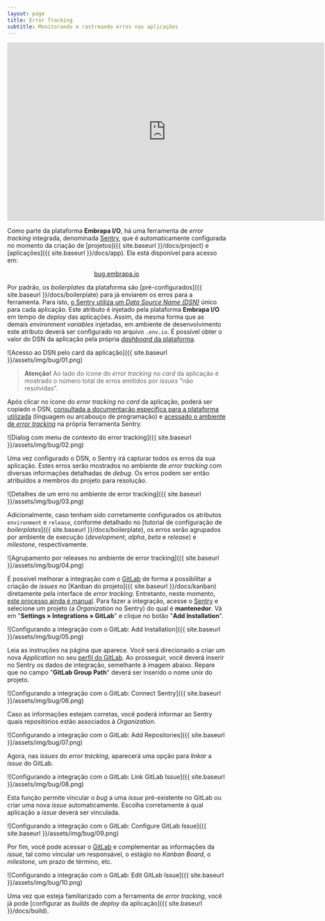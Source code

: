 ```yaml
---
layout: page
title: Error Tracking
subtitle: Monitorando e rastreando erros nas aplicações
---
```


<iframe width="730" height="410" src="https://www.youtube.com/embed/rEtBufZGcBQ" frameborder="0" allow="accelerometer; autoplay; clipboard-write; encrypted-media; gyroscope; picture-in-picture; web-share" allowfullscreen></iframe>

Como parte da plataforma **Embrapa I/O**, há uma ferramenta de _error tracking_ integrada, denominada [Sentry](https://sentry.io), que é automaticamente configurada no momento da criação de [projetos]({{ site.baseurl }}/docs/project) e [aplicações]({{ site.baseurl }}/docs/app). Ela está disponível para acesso em:

<div style="margin: 0 auto; text-align: center;">
    <a class="btn btn-info btn-lg" href="https://bug.embrapa.io" target="_blank">bug.embrapa.io</a>
</div>

Por padrão, os _boilerplates_ da plataforma são [pré-configurados]({{ site.baseurl }}/docs/boilerplate) para já enviarem os erros para a ferramenta. Para isto, [o Sentry utiliza um _Data Source Name (DSN)_](https://docs.sentry.io/product/sentry-basics/dsn-explainer/) único para cada aplicação. Este atributo é injetado pela plataforma **Embrapa I/O** em tempo de _deploy_ das aplicações. Assim, da mesma forma que as demais _environment variables_ injetadas, em ambiente de desenvolvimento este atributo deverá ser configurado no arquivo ```.env.io```. É possível obter o valor do DSN da aplicação pela própria [_dashboard_ da plataforma](https://dashboard.embrapa.io).

![Acesso ao DSN pelo card da aplicação]({{ site.baseurl }}/assets/img/bug/01.png)

> **Atenção!** Ao lado do ícone do _error tracking_ no _card_ da aplicação é mostrado o número total de erros emitidos por _issues_ "não resolvidas".

Após clicar no ícone do _error tracking_ no _card_ da aplicação, poderá ser copiado o DSN, [consultada a documentação específica para a plataforma utilizada](https://docs.sentry.io/platforms/) (linguagem ou arcabouço de programação) e [acessado o ambiente de _error tracking_](https://bug.embrapa.io) na própria ferramenta Sentry.

![Dialog com menu de contexto do error tracking]({{ site.baseurl }}/assets/img/bug/02.png)

Uma vez configurado o DSN, o Sentry irá capturar todos os erros da sua aplicação. Estes erros serão mostrados no ambiente de _error tracking_ com diversas informações detalhadas de _debug_. Os erros podem ser então atribuídos a membros do projeto para resolução.

![Detalhes de um erro no ambiente de error tracking]({{ site.baseurl }}/assets/img/bug/03.png)

Adicionalmente, caso tenham sido corretamente configurados os atributos ```environment``` e ```release```, conforme detalhado no [tutorial de configuração de _boilerplates_]({{ site.baseurl }}/docs/boilerplate), os erros serão agrupados por ambiente de execução (_development_, _alpha_, _beta_ e _release_) e _milestone_, respectivamente.

![Agrupamento por releases no ambiente de error tracking]({{ site.baseurl }}/assets/img/bug/04.png)

É possível melhorar a integração com o [GitLab](https://git.embrapa.io) de forma a possibilitar a criação de _issues_ no [Kanban do projeto]({{ site.baseurl }}/docs/kanban) diretamente pela interface de _error tracking_. Entretanto, neste momento, <u>este processo ainda é manual</u>. Para fazer a integração, acesse o [Sentry](https://bug.embrapa.io) e selecione um projeto (a _Organization_ no Sentry) do qual é **mantenedor**. Vá em "**Settings » Integrations » GitLab**" e clique no botão "**Add Installation**".

![Configurando a integração com o GitLab: Add Installation]({{ site.baseurl }}/assets/img/bug/05.png)

Leia as instruções na página que aparece. Você será direcionado a criar um nova _Application_ no seu [perfil do GitLab](https://git.embrapa.io/-/profile/applications). Ao prosseguir, você deverá inserir no Sentry os dados de integração, semelhante à imagem abaixo. Repare que no campo "**GitLab Group Path**" deverá ser inserido o nome _unix_ do projeto.

![Configurando a integração com o GitLab: Connect Sentry]({{ site.baseurl }}/assets/img/bug/06.png)

Caso as informações estejam corretas, você poderá informar ao Sentry quais repositórios estão associados à _Organization_.

![Configurando a integração com o GitLab: Add Repositories]({{ site.baseurl }}/assets/img/bug/07.png)

Agora, nas _issues_ do _error tracking_, aparecerá uma opção para _linkar_ a _issue_ do GitLab.

![Configurando a integração com o GitLab: Link GitLab Issue]({{ site.baseurl }}/assets/img/bug/08.png)

Esta função permite vincular o _bug_ a uma _issue_ pré-existente no GitLab ou criar uma nova _issue_ automaticamente. Escolha corretamente à qual aplicação a _issue_ deverá ser vinculada.

![Configurando a integração com o GitLab: Configure GitLab Issue]({{ site.baseurl }}/assets/img/bug/09.png)

Por fim, você pode acessar o [GitLab](https://git.embrapa.io) e complementar as informações da _issue_, tal como vincular um responsável, o estágio no _Kanban Board_, o _milestone_, um prazo de término, etc.

![Configurando a integração com o GitLab: Edit GitLab Issue]({{ site.baseurl }}/assets/img/bug/10.png)

Uma vez que esteja familiarizado com a ferramenta de _error tracking_, você já pode [configurar as _builds_ de _deploy_ da aplicação]({{ site.baseurl }}/docs/build).
